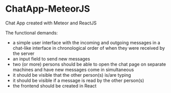 # ChatApp-MeteorJS
Chat App created with Meteor and ReactJS

The functional demands:

- a simple user interface with the incoming and outgoing messages in a chat-like interface in chronological order of when they were received by the server
- an input field to send new messages
- two (or more) persons should be able to open the chat page on separate machines and have new messages come in simultaneous 
- it should be visible that the other person(s) is/are typing
- it should be visible if a message is read by the other person(s)
- the frontend should be created in React
